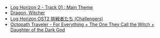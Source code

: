 - [Log Horizon 2 - Track 01 : Main Theme](https://www.youtube.com/watch?v=69ODr13hDpw)
- [Dragon, Witcher](https://www.youtube.com/watch?v=LBZikgZ7JeE)
- [Log Horizon OST2 挑戦者たち (Challengers)](https://www.youtube.com/watch?v=I1wqFFhX0s4)
- [Octopath Traveler - For Everything + The One They Call the Witch + Daughter of the Dark God](https://www.youtube.com/watch?v=j278PkuhI1Q)
